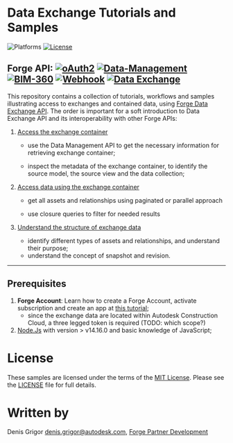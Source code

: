 # Data Exchange Tutorials and Samples




![Platforms](https://img.shields.io/badge/platform-windows%20%7C%20osx%20%7C%20linux-lightgray.svg)
[![License](http://img.shields.io/:license-mit-blue.svg)](http://opensource.org/licenses/MIT)


**Forge API:** [![oAuth2](https://img.shields.io/badge/oAuth2-v2-green.svg)](http://developer-autodesk.github.io/) [![Data-Management](https://img.shields.io/badge/Data%20Management-v1-green.svg)](http://developer.autodesk.com/) [![BIM-360](https://img.shields.io/badge/BIM%20360-v1-green.svg)](http://developer.autodesk.com/) [![Webhook](https://img.shields.io/badge/Webhook-v1-green.svg)](http://developer.autodesk.com/) [![Data Exchange](https://img.shields.io/badge/Data%20Exchange-Beta-orange)](http://developer.autodesk.com/)
---

This repository contains a collection of tutorials, workflows and samples illustrating access to exchanges and contained data, using [Forge Data Exchange API](https://stg.forge.autodesk.com/en/docs/fdxs/v1/developers_guide/fd_overview/?sha=forge_fdxs_master_preview). The order is important for a soft introduction to Data Exchange API and its interoperability with other Forge APIs:


1. [Access the exchange container](./1.Access_Exchange_Container) 

   -  use the Data Management API to get the necessary information for retrieving exchange container;
	
	- inspect the metadata of the exchange container, to identify the source model, the source view and the data collection;


2. [Access data using the exchange container](./2.Access_Data)

	- get all assets and relationships using paginated or parallel approach 
	
	- use closure queries to filter for needed results
 
3. [Understand the structure of exchange data](./3.ExploreDataAndRelationships)
	
	- identify different types of assets and relationships, and understand their purpose;
	- understand the concept of snapshot and revision.
   


---

## Prerequisites
1. **Forge Account**: Learn how to create a Forge Account, activate subscription and create an app at [this tutorial](http://learnforge.autodesk.io/#/account/);
	- since the exchange data are located within Autodesk Construction Cloud, a three legged token is required (TODO: which scope?) 
2. [Node.Js](https://nodejs.org) with version > v14.16.0 and basic knowledge of JavaScript;


# License

These samples are licensed under the terms of the [MIT License](http://opensource.org/licenses/MIT). Please see the [LICENSE](LICENSE) file for full details.

# Written by

Denis Grigor [denis.grigor@autodesk.com](denis.grigor@autodesk.com), [Forge Partner Development](http://forge.autodesk.com)
